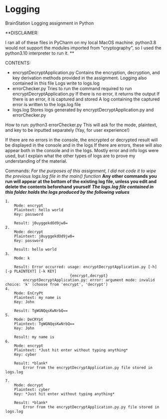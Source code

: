 # Logging
BrainStation Logging assignment in Python


**DISCLAIMER: 

I ran all of these files in PyCharm on my local MacOS machine.
python3.8 would not support the modules imported from "cryptography", so I used the python3.10 interpreter to run it.
**


CONTENTS:
- encryptDecryptApplication.py
	Contains the encryption, decryption, and key derivation methods provided in the assignment.
	Logging also contained in this file
		Logs write to logs.log
- errorChecker.py
	Tries to run the command required to run encryptDecryptApplication.py
	If there is no error, it returns the output
	If there is an error, it is captured and stored
	    A log containing the captured error is written to the logs.log file
- logs.log
	Stores logs generated by encryptDecryptApplication.py and errorChecker.py


How to run:
python3 errorChecker.py
	This will ask for the mode, plaintext, and key to be inputted separately
		(Yay, for user experience!)


If there are no errors in the console, the encrypted or decrypted result will be displayed in the console and in the logs
If there are errors, these will also appear both in the console and in the logs.
Mostly error and info logs were used, but I explain what the other types of logs are to prove my understanding of the material.

Commands:
*For the purposes of this assignment, I did not code it to wipe the previous logs.log file in the main() function*
**Any other commands you run will appear at the bottom of the existing log file, unless you edit and delete the contents beforehand yourself**
***The logs.log file contained in this folder holds the logs produced by the following values***

	1.
	    Mode: encrypt
	    Plaintext: hello world
	    Key: password

	    Result: j0uyggekdOd9jw8=
	2.
	    Mode: decrypt
	    Plaintext: j0uyggekdOd9jw8=
	    Key: password

	    Result: hello world
	3.
	    Mode: k

	    Result: Error occurred: usage: encryptDecryptApplication.py [-h] [-p PLAINTEXT] [-k KEY]
                                 {encrypt,decrypt}
	        encryptDecryptApplication.py: error: argument mode: invalid choice: 'k' (choose from 'encrypt', 'decrypt')
   	4.
	    Mode: EnCryPt
	    Plaintext: my name is
	    Key: John

	    Result: TgWGNQqsKwNrbQ==
	5.
	    Mode: DeCRYpt
	    Plaintext: TgWGNQqsKwNrbQ==
	    Key: John

	    Result: my name is
	6.
	    Mode: encrypt
	    Plaintext: *Just hit enter without typing anything*
	    Key: cyber

	    Result: *blank*
	        Error from the encryptDecryptApplication.py file stored in logs.log

	7.
	    Mode: decrypt
	    Plaintext: cyber
	    Key: *Just hit enter without typing anything*

	    Result: *blank*
	        Error from the encryptDecryptApplication.py.py file stored in logs.log
